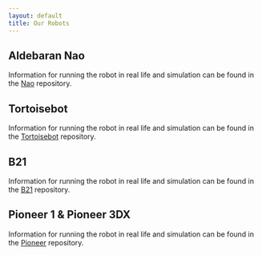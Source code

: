 ```yaml
---
layout: default
title: Our Robots
---
```


## Aldebaran Nao

Information for running the robot in real life and simulation can be
found in the [Nao](https://github.com/barcuk/nao) repository.    

## Tortoisebot

Information for running the robot in real life and simulation can be
found in the [Tortoisebot](https://github.com/barcuk/tortoisebot) repository.    

## B21

Information for running the robot in real life and simulation can be
found in the [B21](https://github.com/barcuk/b21) repository.

## Pioneer 1 & Pioneer 3DX

Information for running the robot in real life and simulation can be
found in the [Pioneer](https://github.com/barcuk/pioneer) repository.    